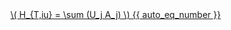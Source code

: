 <a href="/eco2_guide_center/1.%20ECO2%20Logic%20Guide/Hee1_Equation_List.html" class="equation-link" target="_blank" rel="noopener noreferrer">
  \( H_{T,iu} = \sum (U_j A_j) \) {{ auto_eq_number }}
</a>
